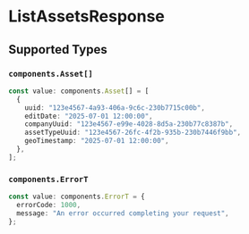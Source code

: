 # ListAssetsResponse


## Supported Types

### `components.Asset[]`

```typescript
const value: components.Asset[] = [
  {
    uuid: "123e4567-4a93-406a-9c6c-230b7715c00b",
    editDate: "2025-07-01 12:00:00",
    companyUuid: "123e4567-e99e-4028-8d5a-230b77c8387b",
    assetTypeUuid: "123e4567-26fc-4f2b-935b-230b7446f9bb",
    geoTimestamp: "2025-07-01 12:00:00",
  },
];
```

### `components.ErrorT`

```typescript
const value: components.ErrorT = {
  errorCode: 1000,
  message: "An error occurred completing your request",
};
```

